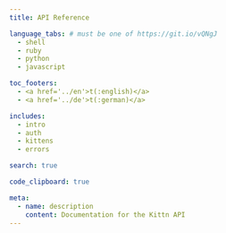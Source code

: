 ```yaml
---
title: API Reference

language_tabs: # must be one of https://git.io/vQNgJ
  - shell
  - ruby
  - python
  - javascript

toc_footers:
  - <a href='../en'>t(:english)</a>
  - <a href='../de'>t(:german)</a>

includes:
  - intro
  - auth
  - kittens
  - errors

search: true

code_clipboard: true

meta:
  - name: description
    content: Documentation for the Kittn API
---
```


